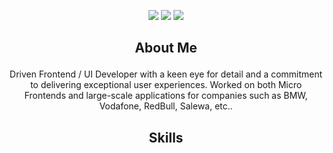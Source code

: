 <p align="center">
  <img src="https://web.archive.org/web/20091019032055if_/http://it.geocities.com/acrmeolo/img/Coniglietto_Welcome.gif" />
  <img src="https://web.archive.org/web/20091019032055if_/http://it.geocities.com/acrmeolo/img/Coniglietto_Welcome.gif" />
  <img src="https://web.archive.org/web/20091019032055if_/http://it.geocities.com/acrmeolo/img/Coniglietto_Welcome.gif" />
</p>


## <p align="center">About Me</p>

<p align="center">Driven Frontend / UI Developer with a keen eye for detail and a commitment to delivering exceptional user experiences. Worked on both Micro Frontends and large-scale applications for companies such as BMW, Vodafone, RedBull, Salewa, etc..</p>

## <p align="center">Skills</p>



